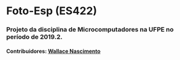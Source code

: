 # Foto-Esp (ES422)

### Projeto da disciplina de Microcomputadores na UFPE no período de 2019.2. 

#### Contribuidores: [Wallace Nascimento](http://github.com/Wallace-NMelo)
